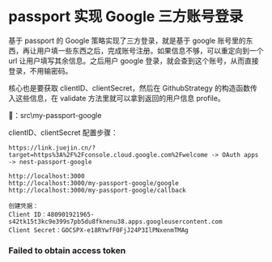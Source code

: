 # passport 实现 Google 三方账号登录

基于 passport 的 Google 策略实现了三方登录，就是基于 google 账号里的东西，再让用户填一些东西之后，完成账号注册。如果信息不够，可以重定向到一个 url 让用户填写其余信息。之后用户 google 登录，就会查到这个账号，从而直接登录，不用输密码。

核心也是要获取 clientID、clientSecret，然后在 GithubStrategy 的构造函数传入这些信息，在 validate 方法里就可以拿到返回的用户信息 profile。

🌰：src\my-passport-google

clientID、clientSecret 配置步骤：

```
https://link.juejin.cn/?target=https%3A%2F%2Fconsole.cloud.google.com%2Fwelcome -> OAuth apps -> nest-passport-google

http://localhost:3000
http://localhost:3000/my-passport-google/google
http://localhost:3000/my-passport-google/callback

创建凭据：
Client ID：480901921965-s42tk15t3kc9e399s7pb5du8fknenu38.apps.googleusercontent.com
Client Secret：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
```

### Failed to obtain access token
